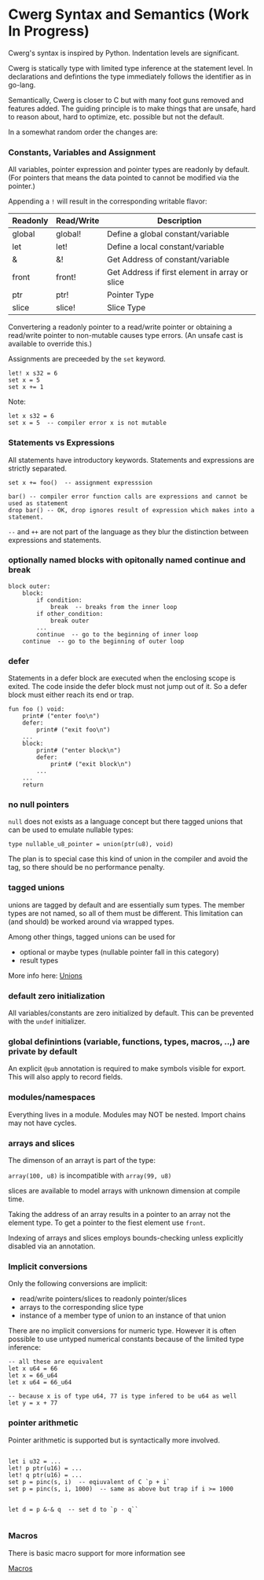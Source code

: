 # Cwerg Syntax and Semantics (Work In Progress)

Cwerg's syntax is inspired by Python. Indentation levels are significant.

Cwerg is statically type with limited type inference at the statement level.
In declarations and defintions the type immediately follows the identifier as in go-lang.

Semantically, Cwerg is closer to C but with many foot guns removed and features added.
The guiding principle is to make things that are unsafe, hard to reason about,
hard to optimize, etc. possible but not the default.

In a somewhat random order the changes are:

### Constants, Variables and Assignment

All variables, pointer expression and pointer types are readonly by default.
(For pointers that means the data pointed to cannot be modified via the pointer.)

Appending a `!` will result in the corresponding writable flavor:

| Readonly  |  Read/Write | Description |
| --------- | --------- | -------- |
| global    | global!   | Define a global constant/variable |
| let       | let!      | Define a local constant/variable
| &         |  &!       | Get Address of constant/variable |
| front     | front!    | Get Address if first element in array or slice |
| ptr       |  ptr!     | Pointer Type |
| slice     | slice!    | Slice Type |


Convertering a readonly pointer to a read/write pointer or
obtaining a read/write pointer to non-mutable causes type errors.
(An unsafe cast is available to override this.)

Assignments are preceeded by the `set` keyword.

```
let! x s32 = 6
set x = 5
set x += 1
```

Note:

```
let x s32 = 6
set x = 5  -- compiler error x is not mutable
```



### Statements vs Expressions

All statements have introductory keywords.
Statements and expressions are strictly separated.

```
set x += foo()  -- assignment expresssion

bar() -- compiler error function calls are expressions and cannot be used as statement
drop bar() -- OK, drop ignores result of expression which makes into a statement.
```

`--` and `++` are not part of the language as they blur the distinction between expressions
and statements.

### optionally named blocks with opitonally named continue and break

```
block outer:
    block:
        if condition:
            break  -- breaks from the inner loop
        if other_condition:
            break outer
        ...
        continue  -- go to the beginning of inner loop
    continue  -- go to the beginning of outer loop
```



### defer

Statements in a defer block are executed when the enclosing scope is exited.
The code inside the defer block must not jump out of it. So a defer block must either reach its end or trap.

```
fun foo () void:
    print# ("enter foo\n")
    defer:
        print# ("exit foo\n")
    ...
    block:
        print# ("enter block\n")
        defer:
            print# ("exit block\n")
        ...
    ...
    return

```


### no null pointers

`null` does not exists as a language concept but there tagged unions that can be used to emulate nullable types:

```
type nullable_u8_pointer = union(ptr(u8), void)
```

The plan is to special case this kind of union in the compiler and avoid the tag, so there should be no performance penalty.



### tagged unions

unions are tagged by default and are essentially sum types.
The member types are not named, so all of them must be different.
This limitation can (and should) be worked around via wrapped types.

Among other things, tagged unions can be used for
* optional or maybe types (nullable pointer fall in this category)
* result types



More info here:  [Unions](../../FrontEndDocs/union_types.md)

### default zero initialization

All variables/constants are zero initialized by default.
This can be prevented with the `undef` initializer.


### global definintions (variable, functions, types, macros, ..,) are private by default

An explicit `@pub` annotation is required to make symbols visible for export.
This will also apply to record fields.

### modules/namespaces

Everything lives in a module. Modules may NOT be nested. Import chains may not have cycles.

### arrays and slices

The dimenson of an arrayt is part of the type:

`array(100, u8)` is incompatible with `array(99, u8)`

slices are available to model arrays with unknown dimension at compile time.

Taking the address of an array results in a pointer to an array
not the element type. To get a pointer to the fiest element use
`front`.

Indexing of arrays and slices employs bounds-checking unless explicitly disabled via
an annotation.


### Implicit conversions

Only the following conversions are implicit:

* read/write pointers/slices to readonly pointer/slices
* arrays to the corresponding slice type
* instance of a member type of union to an instance of that union

There are no implicit conversions for numeric type.
However it is often possible to use untyped numerical constants
because of the limited type inference:
```
-- all these are equivalent
let x u64 = 66
let x = 66_u64
let x u64 = 66_u64

-- because x is of type u64, 77 is type infered to be u64 as well
let y = x + 77
```

### pointer arithmetic

Pointer arithmetic is supported but is syntactically more involved.

```

let i u32 = ...
let! p ptr(u16) = ...
let! q ptr(u16) = ...
set p = pinc(s, i)  -- eqiuvalent of C `p + i`
set p = pinc(s, i, 1000)  -- same as above but trap if i >= 1000


let d = p &-& q  -- set d to `p - q``


```

### Macros


There is basic macro support for more information see

[Macros](../../FrontEndDocs/macros.md)
